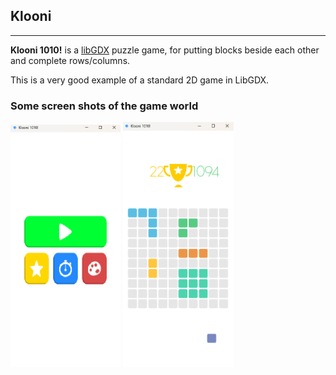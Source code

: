 ## Klooni 

------------------------------------------------------------------------------------

**Klooni 1010!** is a [libGDX](https://libgdx.com/) puzzle game, for putting blocks
beside each other and complete rows/columns.

This is a very good example of a standard 2D game in LibGDX.

### Some screen shots of the game world

<p>
<img src="./docs/screenshot1.png" width="35%" alt="An screen shot of the app"/>
<img src="./docs/screenshot2.png" width="35%" alt="An screen shot of the app"/>
</p> 